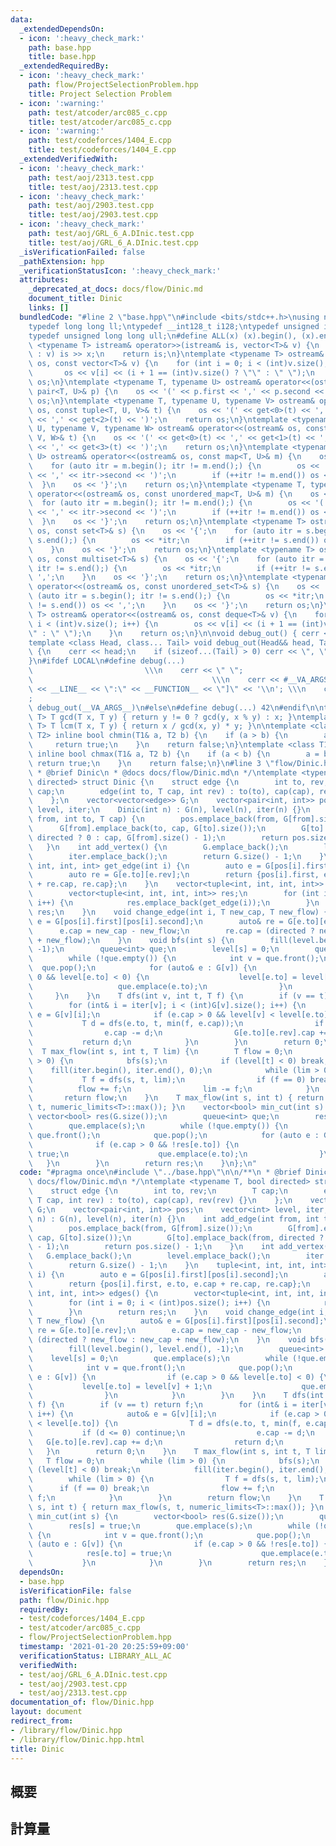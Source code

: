 ```yaml
---
data:
  _extendedDependsOn:
  - icon: ':heavy_check_mark:'
    path: base.hpp
    title: base.hpp
  _extendedRequiredBy:
  - icon: ':heavy_check_mark:'
    path: flow/ProjectSelectionProblem.hpp
    title: Project Selection Problem
  - icon: ':warning:'
    path: test/atcoder/arc085_c.cpp
    title: test/atcoder/arc085_c.cpp
  - icon: ':warning:'
    path: test/codeforces/1404_E.cpp
    title: test/codeforces/1404_E.cpp
  _extendedVerifiedWith:
  - icon: ':heavy_check_mark:'
    path: test/aoj/2313.test.cpp
    title: test/aoj/2313.test.cpp
  - icon: ':heavy_check_mark:'
    path: test/aoj/2903.test.cpp
    title: test/aoj/2903.test.cpp
  - icon: ':heavy_check_mark:'
    path: test/aoj/GRL_6_A.DInic.test.cpp
    title: test/aoj/GRL_6_A.DInic.test.cpp
  _isVerificationFailed: false
  _pathExtension: hpp
  _verificationStatusIcon: ':heavy_check_mark:'
  attributes:
    _deprecated_at_docs: docs/flow/Dinic.md
    document_title: Dinic
    links: []
  bundledCode: "#line 2 \"base.hpp\"\n#include <bits/stdc++.h>\nusing namespace std;\n\
    typedef long long ll;\ntypedef __int128_t i128;\ntypedef unsigned int uint;\n\
    typedef unsigned long long ull;\n#define ALL(x) (x).begin(), (x).end()\n\ntemplate\
    \ <typename T> istream& operator>>(istream& is, vector<T>& v) {\n    for (T& x\
    \ : v) is >> x;\n    return is;\n}\ntemplate <typename T> ostream& operator<<(ostream&\
    \ os, const vector<T>& v) {\n    for (int i = 0; i < (int)v.size(); i++) {\n \
    \       os << v[i] << (i + 1 == (int)v.size() ? \"\" : \" \");\n    }\n    return\
    \ os;\n}\ntemplate <typename T, typename U> ostream& operator<<(ostream& os, const\
    \ pair<T, U>& p) {\n    os << '(' << p.first << ',' << p.second << ')';\n    return\
    \ os;\n}\ntemplate <typename T, typename U, typename V> ostream& operator<<(ostream&\
    \ os, const tuple<T, U, V>& t) {\n    os << '(' << get<0>(t) << ',' << get<1>(t)\
    \ << ',' << get<2>(t) << ')';\n    return os;\n}\ntemplate <typename T, typename\
    \ U, typename V, typename W> ostream& operator<<(ostream& os, const tuple<T, U,\
    \ V, W>& t) {\n    os << '(' << get<0>(t) << ',' << get<1>(t) << ',' << get<2>(t)\
    \ << ',' << get<3>(t) << ')';\n    return os;\n}\ntemplate <typename T, typename\
    \ U> ostream& operator<<(ostream& os, const map<T, U>& m) {\n    os << '{';\n\
    \    for (auto itr = m.begin(); itr != m.end();) {\n        os << '(' << itr->first\
    \ << ',' << itr->second << ')';\n        if (++itr != m.end()) os << ',';\n  \
    \  }\n    os << '}';\n    return os;\n}\ntemplate <typename T, typename U> ostream&\
    \ operator<<(ostream& os, const unordered_map<T, U>& m) {\n    os << '{';\n  \
    \  for (auto itr = m.begin(); itr != m.end();) {\n        os << '(' << itr->first\
    \ << ',' << itr->second << ')';\n        if (++itr != m.end()) os << ',';\n  \
    \  }\n    os << '}';\n    return os;\n}\ntemplate <typename T> ostream& operator<<(ostream&\
    \ os, const set<T>& s) {\n    os << '{';\n    for (auto itr = s.begin(); itr !=\
    \ s.end();) {\n        os << *itr;\n        if (++itr != s.end()) os << ',';\n\
    \    }\n    os << '}';\n    return os;\n}\ntemplate <typename T> ostream& operator<<(ostream&\
    \ os, const multiset<T>& s) {\n    os << '{';\n    for (auto itr = s.begin();\
    \ itr != s.end();) {\n        os << *itr;\n        if (++itr != s.end()) os <<\
    \ ',';\n    }\n    os << '}';\n    return os;\n}\ntemplate <typename T> ostream&\
    \ operator<<(ostream& os, const unordered_set<T>& s) {\n    os << '{';\n    for\
    \ (auto itr = s.begin(); itr != s.end();) {\n        os << *itr;\n        if (++itr\
    \ != s.end()) os << ',';\n    }\n    os << '}';\n    return os;\n}\ntemplate <typename\
    \ T> ostream& operator<<(ostream& os, const deque<T>& v) {\n    for (int i = 0;\
    \ i < (int)v.size(); i++) {\n        os << v[i] << (i + 1 == (int)v.size() ? \"\
    \" : \" \");\n    }\n    return os;\n}\n\nvoid debug_out() { cerr << '\\n'; }\n\
    template <class Head, class... Tail> void debug_out(Head&& head, Tail&&... tail)\
    \ {\n    cerr << head;\n    if (sizeof...(Tail) > 0) cerr << \", \";\n    debug_out(move(tail)...);\n\
    }\n#ifdef LOCAL\n#define debug(...)                                          \
    \                         \\\n    cerr << \" \";                             \
    \                                        \\\n    cerr << #__VA_ARGS__ << \" :[\"\
    \ << __LINE__ << \":\" << __FUNCTION__ << \"]\" << '\\n'; \\\n    cerr << \" \"\
    ;                                                                     \\\n   \
    \ debug_out(__VA_ARGS__)\n#else\n#define debug(...) 42\n#endif\n\ntemplate <typename\
    \ T> T gcd(T x, T y) { return y != 0 ? gcd(y, x % y) : x; }\ntemplate <typename\
    \ T> T lcm(T x, T y) { return x / gcd(x, y) * y; }\n\ntemplate <class T1, class\
    \ T2> inline bool chmin(T1& a, T2 b) {\n    if (a > b) {\n        a = b;\n   \
    \     return true;\n    }\n    return false;\n}\ntemplate <class T1, class T2>\
    \ inline bool chmax(T1& a, T2 b) {\n    if (a < b) {\n        a = b;\n       \
    \ return true;\n    }\n    return false;\n}\n#line 3 \"flow/Dinic.hpp\"\n\n/**\n\
    \ * @brief Dinic\n * @docs docs/flow/Dinic.md\n */\ntemplate <typename T, bool\
    \ directed> struct Dinic {\n    struct edge {\n        int to, rev;\n        T\
    \ cap;\n        edge(int to, T cap, int rev) : to(to), cap(cap), rev(rev) {}\n\
    \    };\n    vector<vector<edge>> G;\n    vector<pair<int, int>> pos;\n    vector<int>\
    \ level, iter;\n    Dinic(int n) : G(n), level(n), iter(n) {}\n    int add_edge(int\
    \ from, int to, T cap) {\n        pos.emplace_back(from, G[from].size());\n  \
    \      G[from].emplace_back(to, cap, G[to].size());\n        G[to].emplace_back(from,\
    \ directed ? 0 : cap, G[from].size() - 1);\n        return pos.size() - 1;\n \
    \   }\n    int add_vertex() {\n        G.emplace_back();\n        level.emplace_back();\n\
    \        iter.emplace_back();\n        return G.size() - 1;\n    }\n    tuple<int,\
    \ int, int, int> get_edge(int i) {\n        auto e = G[pos[i].first][pos[i].second];\n\
    \        auto re = G[e.to][e.rev];\n        return {pos[i].first, e.to, e.cap\
    \ + re.cap, re.cap};\n    }\n    vector<tuple<int, int, int, int>> edges() {\n\
    \        vector<tuple<int, int, int, int>> res;\n        for (int i = 0; i < (int)pos.size();\
    \ i++) {\n            res.emplace_back(get_edge(i));\n        }\n        return\
    \ res;\n    }\n    void change_edge(int i, T new_cap, T new_flow) {\n        auto&\
    \ e = G[pos[i].first][pos[i].second];\n        auto& re = G[e.to][e.rev];\n  \
    \      e.cap = new_cap - new_flow;\n        re.cap = (directed ? new_flow : new_cap\
    \ + new_flow);\n    }\n    void bfs(int s) {\n        fill(level.begin(), level.end(),\
    \ -1);\n        queue<int> que;\n        level[s] = 0;\n        que.emplace(s);\n\
    \        while (!que.empty()) {\n            int v = que.front();\n          \
    \  que.pop();\n            for (auto& e : G[v]) {\n                if (e.cap >\
    \ 0 && level[e.to] < 0) {\n                    level[e.to] = level[v] + 1;\n \
    \                   que.emplace(e.to);\n                }\n            }\n   \
    \     }\n    }\n    T dfs(int v, int t, T f) {\n        if (v == t) return f;\n\
    \        for (int& i = iter[v]; i < (int)G[v].size(); i++) {\n            auto&\
    \ e = G[v][i];\n            if (e.cap > 0 && level[v] < level[e.to]) {\n     \
    \           T d = dfs(e.to, t, min(f, e.cap));\n                if (d <= 0) continue;\n\
    \                e.cap -= d;\n                G[e.to][e.rev].cap += d;\n     \
    \           return d;\n            }\n        }\n        return 0;\n    }\n  \
    \  T max_flow(int s, int t, T lim) {\n        T flow = 0;\n        while (lim\
    \ > 0) {\n            bfs(s);\n            if (level[t] < 0) break;\n        \
    \    fill(iter.begin(), iter.end(), 0);\n            while (lim > 0) {\n     \
    \           T f = dfs(s, t, lim);\n                if (f == 0) break;\n      \
    \          flow += f;\n                lim -= f;\n            }\n        }\n \
    \       return flow;\n    }\n    T max_flow(int s, int t) { return max_flow(s,\
    \ t, numeric_limits<T>::max()); }\n    vector<bool> min_cut(int s) {\n       \
    \ vector<bool> res(G.size());\n        queue<int> que;\n        res[s] = true;\n\
    \        que.emplace(s);\n        while (!que.empty()) {\n            int v =\
    \ que.front();\n            que.pop();\n            for (auto e : G[v]) {\n  \
    \              if (e.cap > 0 && !res[e.to]) {\n                    res[e.to] =\
    \ true;\n                    que.emplace(e.to);\n                }\n         \
    \   }\n        }\n        return res;\n    }\n};\n"
  code: "#pragma once\n#include \"../base.hpp\"\n\n/**\n * @brief Dinic\n * @docs\
    \ docs/flow/Dinic.md\n */\ntemplate <typename T, bool directed> struct Dinic {\n\
    \    struct edge {\n        int to, rev;\n        T cap;\n        edge(int to,\
    \ T cap, int rev) : to(to), cap(cap), rev(rev) {}\n    };\n    vector<vector<edge>>\
    \ G;\n    vector<pair<int, int>> pos;\n    vector<int> level, iter;\n    Dinic(int\
    \ n) : G(n), level(n), iter(n) {}\n    int add_edge(int from, int to, T cap) {\n\
    \        pos.emplace_back(from, G[from].size());\n        G[from].emplace_back(to,\
    \ cap, G[to].size());\n        G[to].emplace_back(from, directed ? 0 : cap, G[from].size()\
    \ - 1);\n        return pos.size() - 1;\n    }\n    int add_vertex() {\n     \
    \   G.emplace_back();\n        level.emplace_back();\n        iter.emplace_back();\n\
    \        return G.size() - 1;\n    }\n    tuple<int, int, int, int> get_edge(int\
    \ i) {\n        auto e = G[pos[i].first][pos[i].second];\n        auto re = G[e.to][e.rev];\n\
    \        return {pos[i].first, e.to, e.cap + re.cap, re.cap};\n    }\n    vector<tuple<int,\
    \ int, int, int>> edges() {\n        vector<tuple<int, int, int, int>> res;\n\
    \        for (int i = 0; i < (int)pos.size(); i++) {\n            res.emplace_back(get_edge(i));\n\
    \        }\n        return res;\n    }\n    void change_edge(int i, T new_cap,\
    \ T new_flow) {\n        auto& e = G[pos[i].first][pos[i].second];\n        auto&\
    \ re = G[e.to][e.rev];\n        e.cap = new_cap - new_flow;\n        re.cap =\
    \ (directed ? new_flow : new_cap + new_flow);\n    }\n    void bfs(int s) {\n\
    \        fill(level.begin(), level.end(), -1);\n        queue<int> que;\n    \
    \    level[s] = 0;\n        que.emplace(s);\n        while (!que.empty()) {\n\
    \            int v = que.front();\n            que.pop();\n            for (auto&\
    \ e : G[v]) {\n                if (e.cap > 0 && level[e.to] < 0) {\n         \
    \           level[e.to] = level[v] + 1;\n                    que.emplace(e.to);\n\
    \                }\n            }\n        }\n    }\n    T dfs(int v, int t, T\
    \ f) {\n        if (v == t) return f;\n        for (int& i = iter[v]; i < (int)G[v].size();\
    \ i++) {\n            auto& e = G[v][i];\n            if (e.cap > 0 && level[v]\
    \ < level[e.to]) {\n                T d = dfs(e.to, t, min(f, e.cap));\n     \
    \           if (d <= 0) continue;\n                e.cap -= d;\n             \
    \   G[e.to][e.rev].cap += d;\n                return d;\n            }\n     \
    \   }\n        return 0;\n    }\n    T max_flow(int s, int t, T lim) {\n     \
    \   T flow = 0;\n        while (lim > 0) {\n            bfs(s);\n            if\
    \ (level[t] < 0) break;\n            fill(iter.begin(), iter.end(), 0);\n    \
    \        while (lim > 0) {\n                T f = dfs(s, t, lim);\n          \
    \      if (f == 0) break;\n                flow += f;\n                lim -=\
    \ f;\n            }\n        }\n        return flow;\n    }\n    T max_flow(int\
    \ s, int t) { return max_flow(s, t, numeric_limits<T>::max()); }\n    vector<bool>\
    \ min_cut(int s) {\n        vector<bool> res(G.size());\n        queue<int> que;\n\
    \        res[s] = true;\n        que.emplace(s);\n        while (!que.empty())\
    \ {\n            int v = que.front();\n            que.pop();\n            for\
    \ (auto e : G[v]) {\n                if (e.cap > 0 && !res[e.to]) {\n        \
    \            res[e.to] = true;\n                    que.emplace(e.to);\n     \
    \           }\n            }\n        }\n        return res;\n    }\n};"
  dependsOn:
  - base.hpp
  isVerificationFile: false
  path: flow/Dinic.hpp
  requiredBy:
  - test/codeforces/1404_E.cpp
  - test/atcoder/arc085_c.cpp
  - flow/ProjectSelectionProblem.hpp
  timestamp: '2021-01-20 20:25:59+09:00'
  verificationStatus: LIBRARY_ALL_AC
  verifiedWith:
  - test/aoj/GRL_6_A.DInic.test.cpp
  - test/aoj/2903.test.cpp
  - test/aoj/2313.test.cpp
documentation_of: flow/Dinic.hpp
layout: document
redirect_from:
- /library/flow/Dinic.hpp
- /library/flow/Dinic.hpp.html
title: Dinic
---
```

## 概要

## 計算量